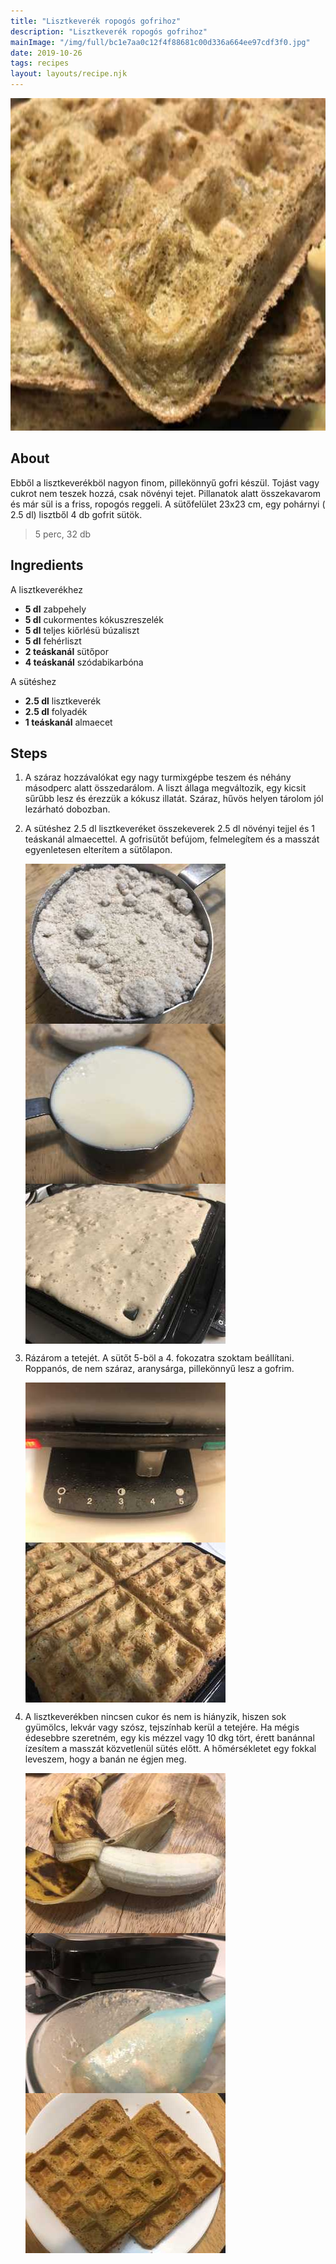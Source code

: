 ```yaml
---
title: "Lisztkeverék ropogós gofrihoz"
description: "Lisztkeverék ropogós gofrihoz"
mainImage: "/img/full/bc1e7aa0c12f4f88681c00d336a664ee97cdf3f0.jpg"
date: 2019-10-26
tags: recipes
layout: layouts/recipe.njk
---
```

                            
<p align="center"><a href="https://cookpad.com/hu/receptek/10915110-lisztkeverek-ropogos-gofrihoz" rel="Recipe source page"><img width="751" height="532" src="/img/full/bc1e7aa0c12f4f88681c00d336a664ee97cdf3f0.jpg"/></a></p>

## About
<p class="mb-sm">Ebből  a lisztkeverékböl nagyon finom, pillekönnyű gofri készül. Tojást vagy cukrot nem teszek hozzá, csak növényi tejet. Pillanatok alatt összekavarom és már sül is a  friss, ropogós reggeli. A sütőfelület 23x23 cm, egy pohárnyi ( 2.5 dl) lisztből 4 db gofrit sütök.</p>

> 5 perc, 32 db 

## Ingredients

A lisztkeverékhez
* **5 dl** zabpehely
* **5 dl** cukormentes kókuszreszelék
* **5 dl** teljes kiőrlésü búzaliszt
* **5 dl** fehérliszt
* **2 teáskanál** sütőpor
* **4 teáskanál** szódabikarbóna

A sütéshez
* **2.5 dl** lisztkeverék
* **2.5 dl** folyadék
* **1 teáskanál** almaecet

## Steps

1. A száraz hozzávalókat egy nagy turmixgépbe teszem és néhány másodperc alatt összedarálom. A liszt állaga megváltozik, egy kicsit sűrűbb lesz és érezzük a kókusz illatát. Száraz, hűvös helyen tárolom jól lezárható dobozban.
 
    <div style="clear: both"/>

2. A sütéshez 2.5 dl lisztkeveréket összekeverek 2.5 dl növényi tejjel és 1 teáskanál almaecettel. A gofrisütőt befújom, felmelegítem és a masszát egyenletesen elterítem a sütőlapon.
 
    <p><img width="320" height="256" align="left" src="/img/full/506fdf892bdc4c99b8d12aa3f88f5e30ffaa1bc0.jpg"/></p><p><img width="320" height="256" align="left" src="/img/full/8e493cfcdb5afa291a0bdb3153b976f0b044ab43.jpg"/></p><p><img width="320" height="256" align="left" src="/img/full/e8cc70b64a220953f1c6bd53cea2788713b6982f.jpg"/></p><div style="clear: both"/>

3. Rázárom a tetejét. A sütőt 5-böl a 4. fokozatra szoktam beállítani. Roppanós, de nem száraz, aranysárga, pillekönnyű lesz a gofrim.
 
    <p><img width="320" height="256" align="left" src="/img/full/d3f84aff67bd72a3e760f1deace4be756f2189c5.jpg"/></p><p><img width="320" height="256" align="left" src="/img/full/140aee679c38d09001cf5065f2f73a1b1e044985.jpg"/></p><div style="clear: both"/>

4. A lisztkeverékben nincsen cukor és nem is hiányzik, hiszen sok gyümölcs, lekvár vagy szósz, tejszínhab kerül a tetejére. Ha mégis édesebbre szeretném, egy kis mézzel vagy 10 dkg tört, érett banánnal ízesítem a masszát közvetlenül sütés előtt. A hőmérsékletet egy fokkal leveszem, hogy a banán ne égjen meg.
 
    <p><img width="320" height="256" align="left" src="/img/full/22963e18a589876968c5fe1643b6fa493bd72e36.jpg"/></p><p><img width="320" height="256" align="left" src="/img/full/d20c9562b688ed0fd7cefb44c03ceabb7e611354.jpg"/></p><p><img width="320" height="256" align="left" src="/img/full/ba20039c145e34aaa4c4a71058c1db0ddcae6220.jpg"/></p><div style="clear: both"/>


